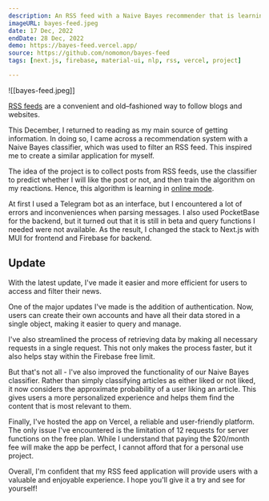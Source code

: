 ```yaml
---
description: An RSS feed with a Naive Bayes recommender that is learning online.
imageURL: bayes-feed.jpeg
date: 17 Dec, 2022
endDate: 28 Dec, 2022
demo: https://bayes-feed.vercel.app/
source: https://github.com/nomomon/bayes-feed
tags: [next.js, firebase, material-ui, nlp, rss, vercel, project]

---
```


![[bayes-feed.jpeg]]

[RSS feeds](https://ru.wikipedia.org/wiki/RSS) are a convenient and old–fashioned way to follow blogs and websites. 

This December, I returned to reading as my main source of getting information. In doing so, I came across a recommendation system with a Naive Bayes classifier, which was used to filter an RSS feed. This inspired me to create a similar application for myself.

The idea of the project is to collect posts from RSS feeds, use the classifier to predict whether I will like the post or not, and then train the algorithm on my reactions. Hence, this algorithm is learning in [online mode](https://en.wikipedia.org/wiki/Online_machine_learning).

At first I used a Telegram bot as an interface, but I encountered a lot of errors and inconveniences when parsing messages. I also used PocketBase for the backend, but it turned out that it is still in beta and query functions I needed were not available. As the result, I changed the stack to Next.js with MUI for frontend and Firebase for backend.

Update
---

With the latest update, I've made it easier and more efficient for users to access and filter their news.

One of the major updates I've made is the addition of authentication. Now, users can create their own accounts and have all their data stored in a single object, making it easier to query and manage.

I've also streamlined the process of retrieving data by making all necessary requests in a single request. This not only makes the process faster, but it also helps stay within the Firebase free limit. 

But that's not all - I've also improved the functionality of our Naive Bayes classifier. Rather than simply classifying articles as either liked or not liked, it now considers the approximate probability of a user liking an article. This gives users a more personalized experience and helps them find the content that is most relevant to them.

Finally, I've hosted the app on Vercel, a reliable and user-friendly platform. The only issue I've encountered is the limitation of 12 requests for server functions on the free plan. While I understand that paying the $20/month fee will make the app be perfect, I cannot afford that for a personal use project.

Overall, I'm confident that my RSS feed application will provide users with a valuable and enjoyable experience. I hope you'll give it a try and see for yourself!